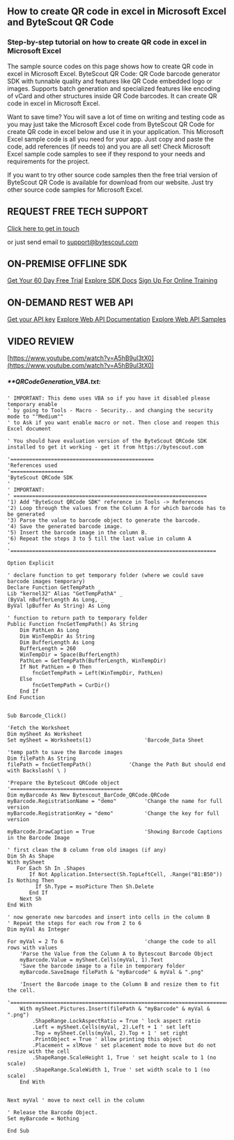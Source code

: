 ## How to create QR code in excel in Microsoft Excel and ByteScout QR Code

### Step-by-step tutorial on how to create QR code in excel in Microsoft Excel

The sample source codes on this page shows how to create QR code in excel in Microsoft Excel. ByteScout QR Code: QR Code barcode generator SDK with tunnable quality and features like QR Code embedded logo or images. Supports batch generation and specialized features like encoding of vCard and other structures inside QR Code barcodes. It can create QR code in excel in Microsoft Excel.

Want to save time? You will save a lot of time on writing and testing code as you may just take the Microsoft Excel code from ByteScout QR Code for create QR code in excel below and use it in your application. This Microsoft Excel sample code is all you need for your app. Just copy and paste the code, add references (if needs to) and you are all set! Check Microsoft Excel sample code samples to see if they respond to your needs and requirements for the project.

If you want to try other source code samples then the free trial version of ByteScout QR Code is available for download from our website. Just try other source code samples for Microsoft Excel.

## REQUEST FREE TECH SUPPORT

[Click here to get in touch](https://bytescout.zendesk.com/hc/en-us/requests/new?subject=ByteScout%20QR%20Code%20Question)

or just send email to [support@bytescout.com](mailto:support@bytescout.com?subject=ByteScout%20QR%20Code%20Question) 

## ON-PREMISE OFFLINE SDK 

[Get Your 60 Day Free Trial](https://bytescout.com/download/web-installer?utm_source=github-readme)
[Explore SDK Docs](https://bytescout.com/documentation/index.html?utm_source=github-readme)
[Sign Up For Online Training](https://academy.bytescout.com/)


## ON-DEMAND REST WEB API

[Get your API key](https://pdf.co/documentation/api?utm_source=github-readme)
[Explore Web API Documentation](https://pdf.co/documentation/api?utm_source=github-readme)
[Explore Web API Samples](https://github.com/bytescout/ByteScout-SDK-SourceCode/tree/master/PDF.co%20Web%20API)

## VIDEO REVIEW

[https://www.youtube.com/watch?v=A5hB9ul3tX0](https://www.youtube.com/watch?v=A5hB9ul3tX0)




<!-- code block begin -->

##### ****QRCodeGeneration_VBA.txt:**
    
```
' IMPORTANT: This demo uses VBA so if you have it disabled please temporary enable
' by going to Tools - Macro - Security.. and changing the security mode to ""Medium""
' to Ask if you want enable macro or not. Then close and reopen this Excel document

' You should have evaluation version of the ByteScout QRCode SDK installed to get it working - get it from https://bytescout.com

'==============================================
'References used
'=================
'ByteScout QRCode SDK
'
' IMPORTANT:
' ==============================================================
'1) Add "ByteScout QRCode SDK" reference in Tools -> References
'2) Loop through the values from the Column A for which barcode has to be generated
'3) Parse the value to barcode object to generate the barcode.
'4) Save the generated barcode image.
'5) Insert the barcode image in the column B.
'6) Repeat the steps 3 to 5 till the last value in column A
'
'==================================================================

Option Explicit

' declare function to get temporary folder (where we could save barcode images temporary)
Declare Function GetTempPath _
Lib "kernel32" Alias "GetTempPathA" _
(ByVal nBufferLength As Long, _
ByVal lpBuffer As String) As Long
 
' function to return path to temporary folder
Public Function fncGetTempPath() As String
    Dim PathLen As Long
    Dim WinTempDir As String
    Dim BufferLength As Long
    BufferLength = 260
    WinTempDir = Space(BufferLength)
    PathLen = GetTempPath(BufferLength, WinTempDir)
    If Not PathLen = 0 Then
        fncGetTempPath = Left(WinTempDir, PathLen)
    Else
        fncGetTempPath = CurDir()
    End If
End Function


Sub Barcode_Click()

'Fetch the Worksheet
Dim mySheet As Worksheet
Set mySheet = Worksheets(1)                 'Barcode_Data Sheet

'temp path to save the Barcode images
Dim filePath As String
filePath = fncGetTempPath()            'Change the Path But should end with Backslash( \ )

'Prepare the ByteScout QRCode object
'====================================
Dim myBarcode As New Bytescout_BarCode_QRCode.QRCode
myBarcode.RegistrationName = "demo"         'Change the name for full version
myBarcode.RegistrationKey = "demo"          'Change the key for full version

myBarcode.DrawCaption = True                'Showing Barcode Captions in the Barcode Image

' first clean the B column from old images (if any)
Dim Sh As Shape
With mySheet
   For Each Sh In .Shapes
       If Not Application.Intersect(Sh.TopLeftCell, .Range("B1:B50")) Is Nothing Then
         If Sh.Type = msoPicture Then Sh.Delete
       End If
    Next Sh
End With

' now generate new barcodes and insert into cells in the column B
' Repeat the steps for each row from 2 to 6
Dim myVal As Integer

For myVal = 2 To 6                          'change the code to all rows with values
    'Parse the Value from the Column A to Bytescout Barcode Object
    myBarcode.Value = mySheet.Cells(myVal, 1).Text
    'Save the barcode image to a file in temporary folder
    myBarcode.SaveImage filePath & "myBarcode" & myVal & ".png"
    
    'Insert the Barcode image to the Column B and resize them to fit the cell.
    '==========================================================================
    With mySheet.Pictures.Insert(filePath & "myBarcode" & myVal & ".png")
        .ShapeRange.LockAspectRatio = True ' lock aspect ratio
        .Left = mySheet.Cells(myVal, 2).Left + 1 ' set left
        .Top = mySheet.Cells(myVal, 2).Top + 1 ' set right
        .PrintObject = True ' allow printing this object
        .Placement = xlMove ' set placement mode to move but do not resize with the cell
        .ShapeRange.ScaleHeight 1, True ' set height scale to 1 (no scale)
        .ShapeRange.ScaleWidth 1, True ' set width scale to 1 (no scale)
    End With
    
    
Next myVal ' move to next cell in the column

' Release the Barcode Object.
Set myBarcode = Nothing

End Sub

```

<!-- code block end -->